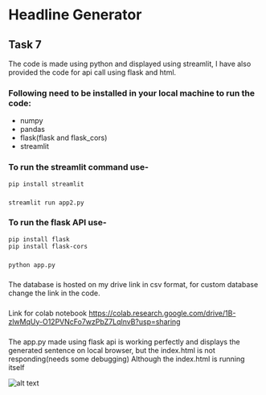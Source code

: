 
# Headline Generator
## Task 7

The code is made using python and displayed using streamlit, I have also provided the code for api call using flask and html.

### Following need to be installed in your local machine to run the code:
 - numpy
 - pandas
 - flask(flask and flask_cors)
 - streamlit


### To run the streamlit command use- 
    pip install streamlit
###
    streamlit run app2.py
###

### To run the flask API use-
    pip install flask
    pip install flask-cors
###
    python app.py
###
The database is hosted on my drive link in csv format, for custom database change the link in the code.
###
Link for colab notebook
https://colab.research.google.com/drive/1B-zlwMqUy-O12PVNcFo7wzPbZ7LqlnvB?usp=sharing
###
The app.py made using flask api is working perfectly and displays the generated sentence on local browser, but the index.html is not responding(needs some debugging)
Although the index.html is running itself

![alt text](https://i.ibb.co/ZS2DyGY/image1.jpg[/img][/url])


